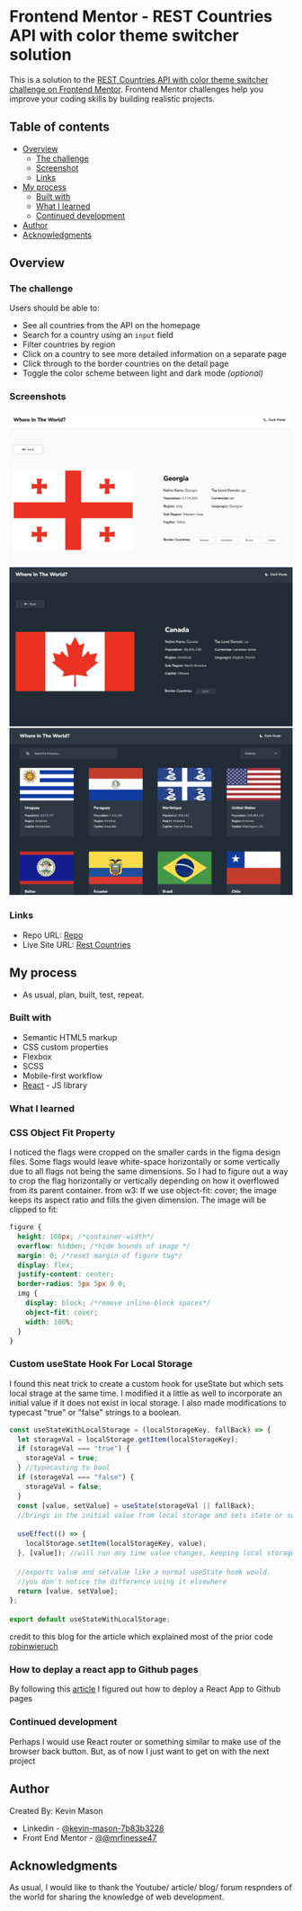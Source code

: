 # Frontend Mentor - REST Countries API with color theme switcher solution

This is a solution to the [REST Countries API with color theme switcher challenge on Frontend Mentor](https://www.frontendmentor.io/challenges/rest-countries-api-with-color-theme-switcher-5cacc469fec04111f7b848ca). Frontend Mentor challenges help you improve your coding skills by building realistic projects.

## Table of contents

- [Overview](#overview)
  - [The challenge](#the-challenge)
  - [Screenshot](#screenshot)
  - [Links](#links)
- [My process](#my-process)
  - [Built with](#built-with)
  - [What I learned](#what-i-learned)
  - [Continued development](#continued-development)
- [Author](#author)
- [Acknowledgments](#acknowledgments)

## Overview

### The challenge

Users should be able to:

- See all countries from the API on the homepage
- Search for a country using an `input` field
- Filter countries by region
- Click on a country to see more detailed information on a separate page
- Click through to the border countries on the detail page
- Toggle the color scheme between light and dark mode _(optional)_

### Screenshots

![](./1.png)
![](./2.png)
![](./3.png)

### Links

- Repo URL: [Repo](https://github.com/mrfinesse47/rest-countries)
- Live Site URL: [Rest Countries](https://mrfinesse47.github.io/rest-countries/)

## My process

- As usual, plan, built, test, repeat.

### Built with

- Semantic HTML5 markup
- CSS custom properties
- Flexbox
- SCSS
- Mobile-first workflow
- [React](https://reactjs.org/) - JS library

### What I learned

### CSS Object Fit Property

I noticed the flags were cropped on the smaller cards in the figma design files. Some flags would leave white-space horizontally or some vertically due to all flags not being the same dimensions. So I had to figure out a way to crop the flag horizontally or vertically depending on how it overflowed from its parent container. from w3: If we use object-fit: cover; the image keeps its aspect ratio and fills the given dimension. The image will be clipped to fit:

```css
figure {
  height: 160px; /*container-width*/
  overflow: hidden; /*hide bounds of image */
  margin: 0; /*reset margin of figure tag*/
  display: flex;
  justify-content: center;
  border-radius: 5px 5px 0 0;
  img {
    display: block; /*remove inline-block spaces*/
    object-fit: cover;
    width: 100%;
  }
}
```

### Custom useState Hook For Local Storage

I found this neat trick to create a custom hook for useState but which sets local strage at the same time. I modified it a little as well to incorporate an initial value if it does not exist in local storage. I also made modifications to typecast "true" or "false" strings to a boolean.

```js
const useStateWithLocalStorage = (localStorageKey, fallBack) => {
  let storageVal = localStorage.getItem(localStorageKey);
  if (storageVal === "true") {
    storageVal = true;
  } //typecasting to bool
  if (storageVal === "false") {
    storageVal = false;
  }
  const [value, setValue] = useState(storageVal || fallBack);
  //brings in the initial value from local storage and sets state or sets state to the fallback

  useEffect(() => {
    localStorage.setItem(localStorageKey, value);
  }, [value]); //will run any time value changes, keeping local storage updated

  //exports value and setvalue like a normal useState hook would.
  //you don't notice the difference using it elsewhere
  return [value, setValue];
};

export default useStateWithLocalStorage;
```

credit to this blog for the article which explained most of the prior code [robinwieruch](https://www.robinwieruch.de/local-storage-react/)

### How to deplay a react app to Github pages

By following this [article](https://www.c-sharpcorner.com/article/how-to-deploy-react-application-on-github-pages/) I figured out how to deploy a React App to Github pages

### Continued development

Perhaps I would use React router or something similar to make use of the browser back button. But, as of now I just want to get on with the next project

## Author

Created By: Kevin Mason

- Linkedin - [@kevin-mason-7b83b3228](https://www.linkedin.com/in/kevin-mason-7b83b3228/)
- Front End Mentor - [@@mrfinesse47](https://www.frontendmentor.io/profile/mrfinesse47)

## Acknowledgments

As usual, I would like to thank the Youtube/ article/ blog/ forum respnders of the world for sharing the knowledge of web development.
